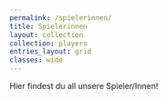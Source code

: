 ```yaml
---
permalink: /spielerinnen/
title: Spielerinnen
layout: collection
collection: players
entries_layout: grid
classes: wide
---
```


Hier findest du all unsere Spieler/Innen!